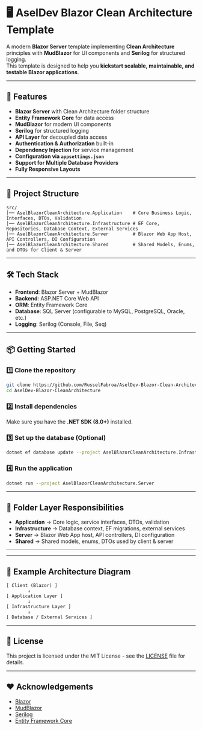 # 🖥️ AselDev Blazor Clean Architecture Template

A modern **Blazor Server** template implementing **Clean Architecture** principles with **MudBlazor** for UI components and **Serilog** for structured logging.  
This template is designed to help you **kickstart scalable, maintainable, and testable Blazor applications**.

---

## 🚀 Features
- **Blazor Server** with Clean Architecture folder structure
- **Entity Framework Core** for data access
- **MudBlazor** for modern UI components
- **Serilog** for structured logging
- **API Layer** for decoupled data access
- **Authentication & Authorization** built-in
- **Dependency Injection** for service management
- **Configuration via `appsettings.json`**
- **Support for Multiple Database Providers**
- **Fully Responsive Layouts**

---

## 📂 Project Structure
```
src/
│── AselBlazorCleanArchitecture.Application    # Core Business Logic, Interfaces, DTOs, Validation
│── AselBlazorCleanArchitecture.Infrastructure # EF Core, Repositories, Database Context, External Services
│── AselBlazorCleanArchitecture.Server         # Blazor Web App Host, API Controllers, DI Configuration
│── AselBlazorCleanArchitecture.Shared         # Shared Models, Enums, and DTOs for Client & Server
```

---

## 🛠 Tech Stack
- **Frontend**: Blazor Server + MudBlazor  
- **Backend**: ASP.NET Core Web API  
- **ORM**: Entity Framework Core  
- **Database**: SQL Server (configurable to MySQL, PostgreSQL, Oracle, etc.)  
- **Logging**: Serilog (Console, File, Seq)  

---

## 📦 Getting Started

### 1️⃣ Clone the repository
```bash
git clone https://github.com/RusselFabroa/AselDev-Blazor-Clean-Architecture.git
cd AselDev-Blazor-CleanArchitecture
```

### 2️⃣ Install dependencies
Make sure you have the **.NET SDK (8.0+)** installed.

### 3️⃣ Set up the database (Optional)
```bash
dotnet ef database update --project AselBlazorCleanArchitecture.Infrastructure
```

### 4️⃣ Run the application
```bash
dotnet run --project AselBlazorCleanArchitecture.Server
```


---

## 🔄 Folder Layer Responsibilities
- **Application** → Core logic, service interfaces, DTOs, validation  
- **Infrastructure** → Database context, EF migrations, external services  
- **Server** → Blazor Web App host, API controllers, DI configuration  
- **Shared** → Shared models, enums, DTOs used by client & server  

---



---

## 📌 Example Architecture Diagram
```
[ Client (Blazor) ]
        ↓
[ Application Layer ]
        ↓
[ Infrastructure Layer ]
        ↓
[ Database / External Services ]
```

---

## 📝 License
This project is licensed under the MIT License - see the [LICENSE](LICENSE) file for details.

---

## ❤️ Acknowledgements
- [Blazor](https://dotnet.microsoft.com/apps/aspnet/web-apps/blazor)  
- [MudBlazor](https://mudblazor.com/)  
- [Serilog](https://serilog.net/)  
- [Entity Framework Core](https://learn.microsoft.com/en-us/ef/core/)  
